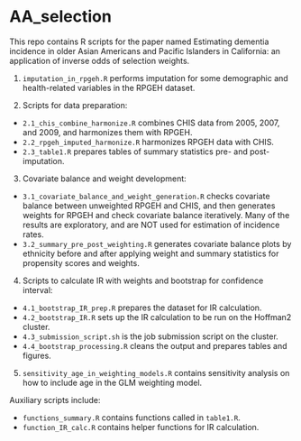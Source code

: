 # AA_selection

This repo contains R scripts for the paper named Estimating dementia incidence in older Asian Americans and Pacific Islanders in California: an application of inverse odds of selection weights. 

1. `imputation_in_rpgeh.R` performs imputation for some demographic and health-related variables in the RPGEH dataset. 

2. Scripts for data preparation: 

* `2.1_chis_combine_harmonize.R` combines CHIS data from 2005, 2007, and 2009, and harmonizes them with RPGEH.
* `2.2_rpgeh_imputed_harmonize.R` harmonizes RPGEH data with CHIS.
* `2.3_table1.R` prepares tables of summary statistics pre- and post-imputation. 

3. Covariate balance and weight development: 

* `3.1_covariate_balance_and_weight_generation.R` checks covariate balance between unweighted RPGEH and CHIS, and then generates weights for RPGEH and check covariate balance iteratively. Many of the results are exploratory, and are NOT used for estimation of incidence rates.
* `3.2_summary_pre_post_weighting.R` generates covariate balance plots by ethnicity before and after applying weight and summary statistics for propensity scores and weights. 

4. Scripts to calculate IR with weights and bootstrap for confidence interval: 

* `4.1_bootstrap_IR_prep.R` prepares the dataset for IR calculation. 
* `4.2_bootstrap_IR.R` sets up the IR calculation to be run on the Hoffman2 cluster. 
* `4.3_submission_script.sh` is the job submission script on the cluster. 
* `4.4_bootstrap_processing.R` cleans the output and prepares tables and figures. 

5. `sensitivity_age_in_weighting_models.R` contains sensitivity analysis on how to include age in the GLM weighting model. 

Auxiliary scripts include: 

* `functions_summary.R` contains functions called in `table1.R`. 
* `function_IR_calc.R` contains helper functions for IR calculation. 

